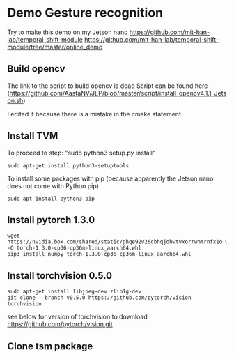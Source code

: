 # Demo Gesture recognition
Try to make this demo on my Jetson nano
https://github.com/mit-han-lab/temporal-shift-module
https://github.com/mit-han-lab/temporal-shift-module/tree/master/online_demo

## Build opencv
The link to the script to build opencv is dead
Script can be found here (https://github.com/AastaNV/JEP/blob/master/script/install_opencv4.1.1_Jetson.sh)

I edited it because there is a mistake in the cmake statement

## Install TVM
To proceed to step: "sudo python3 setup.py install"
    
    sudo apt-get install python3-setuptools
  
To install some packages with pip (because apparently the Jetson nano does not come with Python pip)  
    
    sudo apt install python3-pip

## Install pytorch 1.3.0

    wget https://nvidia.box.com/shared/static/phqe92v26cbhqjohwtvxorrwnmrnfx1o.whl -O torch-1.3.0-cp36-cp36m-linux_aarch64.whl
    pip3 install numpy torch-1.3.0-cp36-cp36m-linux_aarch64.whl

## Install torchvision 0.5.0

    sudo apt-get install libjpeg-dev zlib1g-dev
    git clone --branch v0.5.0 https://github.com/pytorch/vision torchvision   

see below for version of torchvision to download https://github.com/pytorch/vision.git

## Clone tsm package
